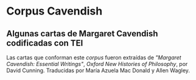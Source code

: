 # Corpus Cavendish
## Algunas cartas de Margaret Cavendish codificadas con TEI
Las cartas que conforman este *corpus* fueron extraídas de *"Margaret Cavendish: Essential Writings"*, *Oxford New Histories of Philosophy*, por David Cunning. Traducidas por María Azuela Mac Donald y Allen Wagley.
